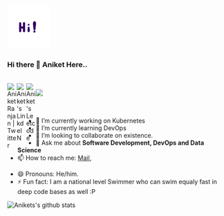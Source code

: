 
<!--
**aniket328/aniket328** is a ✨ _special_ ✨ repository because its `README.md` (this file) appears on your GitHub profile.
-->

<img src="https://github.com/aniket328/aniket328/blob/main/Hi.gif" alt="alt text" width="100" height="100" />


### Hi there 👋 Aniket Here..

<br/>
<a href="https:google.com">
  <img align="left" alt="Aniket Ranjan | Twitter" width="22px" src="https://cdn.jsdelivr.net/npm/simple-icons@v3/icons/twitter.svg" />
</a>

<a href="https://www.linkedin.com/in/aniket328">
  <img align="left" alt="Aniket's LinkdeIN" width="22px" src="https://cdn.jsdelivr.net/npm/simple-icons@v3/icons/linkedin.svg" />
</a>

<a href="https://leetcode.com/minocharaman/">
  <img align="left" alt="Aniket's Leetcode" width="22px" src="https://cdn.jsdelivr.net/npm/simple-icons@v3/icons/leetcode.svg" />
</a>

![](https://visitor-badge.glitch.me/badge?page_id=aniket328.aniket328)

<br />


- 🔭 I’m currently working on Kubernetes
- 🌱 I’m currently learning DevOps
- 👯 I’m looking to collaborate on existence.
- 💬 Ask me about **Software Development, DevOps and Data Science**
- 📫 How to reach me: [Mail](mailto:ranjan.aniket20013@gmail.com),
<!--- [LinkedIn](https://www.linkedin.com/in/aniket328). -->
- 😄 Pronouns: He/him.
- ⚡ Fun fact: I am a national level Swimmer who can swim equaly fast in deep code bases as well :P



![Anikets's github stats](https://github-readme-stats.vercel.app/api?username=aniket328&show_icons=true&hide_border=true)
